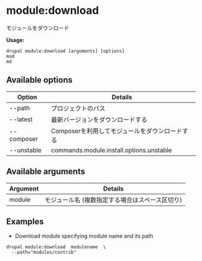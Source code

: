# module:download
モジュールをダウンロード

**Usage:**
```
drupal module:download [arguments] [options]
mod
md
```

## Available options
Option | Details
-------|-------------
--path | プロジェクトのパス
--latest | 最新バージョンをダウンロードする
--composer | Composerを利用してモジュールをダウンロードする
--unstable | commands.module.install.options.unstable

## Available arguments
Argument | Details
---------|-------------
module | モジュール名 (複数指定する場合はスペース区切り)

## Examples
* Download module specifying module name and its path
```
drupal module:download  modulename  \
  --path="modules/contrib"
```
